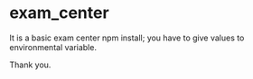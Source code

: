 # exam_center
It is a basic exam center
npm install;
you have to give values to environmental variable.

Thank you.
